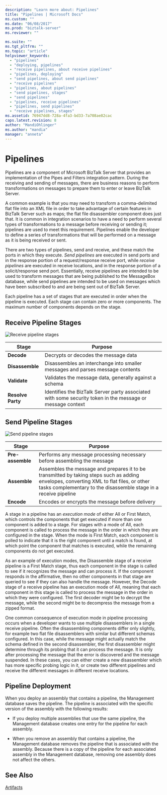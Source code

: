 ```yaml
---
description: "Learn more about: Pipelines"
title: "Pipelines | Microsoft Docs"
ms.custom: ""
ms.date: "06/08/2017"
ms.prod: "biztalk-server"
ms.reviewer: ""

ms.suite: ""
ms.tgt_pltfrm: ""
ms.topic: "article"
helpviewer_keywords: 
  - "pipelines"
  - "deploying, pipelines"
  - "receive pipelines, about receive pipelines"
  - "pipelines, deploying"
  - "send pipelines, about send pipelines"
  - "receive pipelines"
  - "pipelines, about pipelines"
  - "send pipelines, stages"
  - "send pipelines"
  - "pipelines, receive pipelines"
  - "pipelines, send pipelines"
  - "receive pipelines, stages"
ms.assetid: 76947dd8-728a-4fa3-bd33-7a708ae82cac
caps.latest.revision: 8
author: "MandiOhlinger"
ms.author: "mandia"
manager: "anneta"
---
```

# Pipelines
Pipelines are a component of Microsoft BizTalk Server that provides an implementation of the Pipes and Filters integration pattern. During the receiving and sending of messages, there are business reasons to perform transformations on messages to prepare them to enter or leave BizTalk Server.  
  
 A common example is that you may need to transform a comma-delimited flat file into an XML file in order to take advantage of certain features in BizTalk Server such as maps; the flat file disassembler component does just that. It is common in integration scenarios to have a need to perform several types of transformations to a message before receiving or sending it; pipelines are used to meet this requirement. Pipelines enable the developer to define a series of transformations that will be performed on a message as it is being received or sent.  
  
 There are two types of pipelines, send and receive, and these match the ports in which they execute. *Send pipelines* are executed in send ports and in the response portion of a request/response receive port, while *receive pipelines* are executed in receive locations, and in the response portion of a solicit/response send port. Essentially, receive pipelines are intended to be used to transform messages that are being published to the MessageBox database, while send pipelines are intended to be used on messages which have been subscribed to and are being sent out of BizTalk Server.  
  
 Each pipeline has a set of stages that are executed in order when the pipeline is executed. Each stage can contain zero or more components. The maximum number of components depends on the stage.  
  
## Receive Pipeline Stages  
 ![Receive pipeline stages](../core/media/arch-pipe-receive.gif "arch_pipe_receive")  
  
|Stage|Purpose|  
|-----------|-------------|  
|**Decode**|Decrypts or decodes the message data|  
|**Disassemble**|Disassembles an interchange into smaller messages and parses message contents|  
|**Validate**|Validates the message data, generally against a schema|  
|**Resolve Party**|Identifies the BizTalk Server party associated with some security token in the message or message context|  
  
## Send Pipeline Stages  
 ![Send pipeline stages](../core/media/arch-pipe-send.gif "arch_pipe_send")  
  
|Stage|Purpose|  
|-----------|-------------|  
|**Pre-assemble**|Performs any message processing necessary before assembling the message|  
|**Assemble**|Assembles the message and prepares it to be transmitted by taking steps such as adding envelopes, converting XML to flat files, or other tasks complementary to the disassemble stage in a receive pipeline|  
|**Encode**|Encodes or encrypts the message before delivery|  
  
 A stage in a pipeline has an *execution mode* of either All or First Match, which controls the components that get executed if more than one component is added to a stage. For stages with a mode of All, each component is called to process the message in the order in which they are configured in the stage. When the mode is First Match, each component is polled to indicate that it is the right component until a match is found, at which point the component that matches is executed, while the remaining components do not get executed.  
  
 As an example of execution modes, the Disassemble stage of a receive pipeline is a First Match stage, thus each component in the stage is called to see if it recognizes the message and can process it. If the component responds in the affirmative, then no other components in that stage are queried to see if they can also handle the message. However, the Decode stage of a receive pipeline has an execution mode of All, meaning that each component in this stage is called to process the message in the order in which they were configured. The first decoder might be to decrypt the message, while the second might be to decompress the message from a zipped format.  
  
 One common consequence of execution mode in pipeline processing occurs when a developer wants to use multiple disassemblers in a single receive pipeline. Often the disassembling components differ only slightly, for example two flat file disassemblers with similar but different schemas configured. In this case, while the message might actually match the schema defined in the second disassembler, the first disassembler might determine through its probing that it can process the message. It is only after processing the message that the error is discovered and the message suspended. In these cases, you can either create a new disassembler which has more specific probing logic in it, or create two different pipelines and receive the different messages in different receive locations.  
  
## Pipeline Deployment  
 When you deploy an assembly that contains a pipeline, the Management database saves the pipeline. The pipeline is associated with the specific version of the assembly with the following results:  
  
-   If you deploy multiple assemblies that use the same pipeline, the Management database creates one entry for the pipeline for each assembly.  
  
-   When you remove an assembly that contains a pipeline, the Management database removes the pipeline that is associated with the assembly. Because there is a copy of the pipeline for each associated assembly in the Management database, removing one assembly does not affect the others.  
  
## See Also  
 [Artifacts](../core/artifacts.md)
